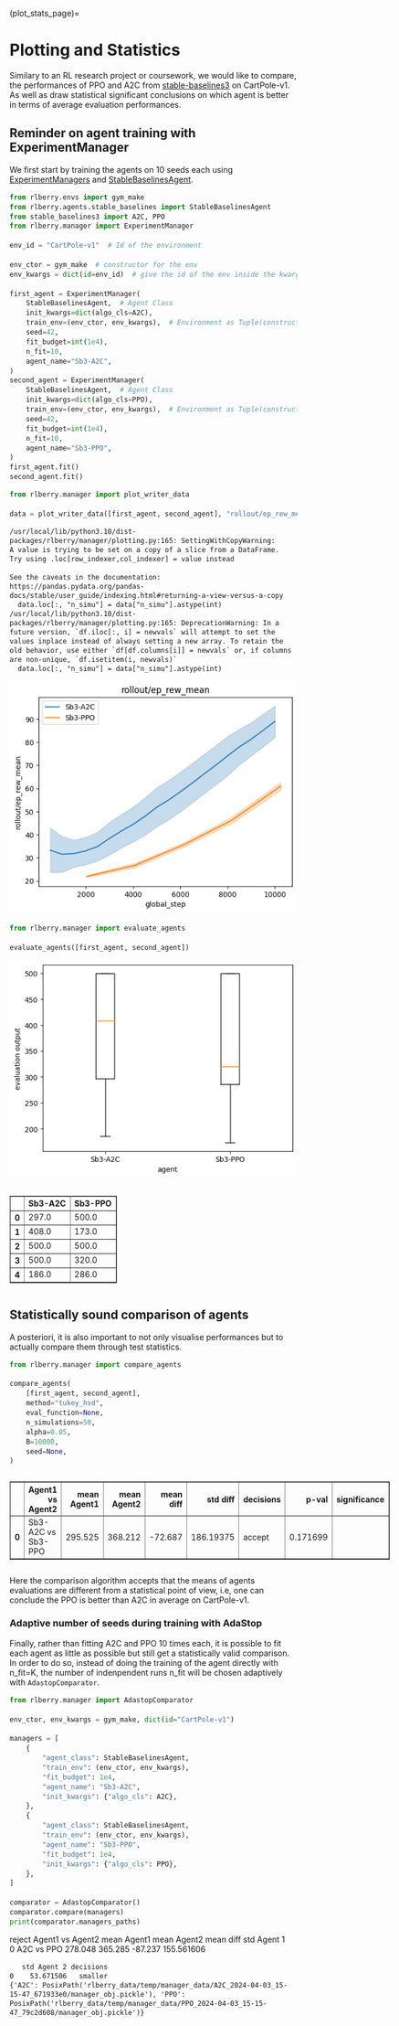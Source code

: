 (plot_stats_page)=

# Plotting and Statistics

Similary to an RL research project or coursework, we would like to compare, the performances of PPO and A2C from [stable-baselines3](stable-baselines3.readthedocs.io/en/master/) on CartPole-v1. As well as draw statistical significant conclusions on which agent is better in terms of average evaluation performances.

## Reminder on agent training with ExperimentManager

We first start by training the agents on 10 seeds each using [ExperimentManagers](https://rlberry-py.github.io/rlberry/generated/rlberry.manager.ExperimentManager.html#rlberry.manager.ExperimentManager) and [StableBaselinesAgent](https://rlberry-py.github.io/rlberry/generated/rlberry.agents.stable_baselines.StableBaselinesAgent.html#rlberry.agents.stable_baselines.StableBaselinesAgent).


```python
from rlberry.envs import gym_make
from rlberry.agents.stable_baselines import StableBaselinesAgent
from stable_baselines3 import A2C, PPO
from rlberry.manager import ExperimentManager

env_id = "CartPole-v1"  # Id of the environment

env_ctor = gym_make  # constructor for the env
env_kwargs = dict(id=env_id)  # give the id of the env inside the kwargs

first_agent = ExperimentManager(
    StableBaselinesAgent,  # Agent Class
    init_kwargs=dict(algo_cls=A2C),
    train_env=(env_ctor, env_kwargs),  # Environment as Tuple(constructor,kwargs)
    seed=42,
    fit_budget=int(1e4),
    n_fit=10,
    agent_name="Sb3-A2C",
)
second_agent = ExperimentManager(
    StableBaselinesAgent,  # Agent Class
    init_kwargs=dict(algo_cls=PPO),
    train_env=(env_ctor, env_kwargs),  # Environment as Tuple(constructor,kwargs)
    seed=42,
    fit_budget=int(1e4),
    n_fit=10,
    agent_name="Sb3-PPO",
)
first_agent.fit()
second_agent.fit()
```   
   
```python
from rlberry.manager import plot_writer_data

data = plot_writer_data([first_agent, second_agent], "rollout/ep_rew_mean")
```

    /usr/local/lib/python3.10/dist-packages/rlberry/manager/plotting.py:165: SettingWithCopyWarning:
    A value is trying to be set on a copy of a slice from a DataFrame.
    Try using .loc[row_indexer,col_indexer] = value instead

    See the caveats in the documentation: https://pandas.pydata.org/pandas-docs/stable/user_guide/indexing.html#returning-a-view-versus-a-copy
      data.loc[:, "n_simu"] = data["n_simu"].astype(int)
    /usr/local/lib/python3.10/dist-packages/rlberry/manager/plotting.py:165: DeprecationWarning: In a future version, `df.iloc[:, i] = newvals` will attempt to set the values inplace instead of always setting a new array. To retain the old behavior, use either `df[df.columns[i]] = newvals` or, if columns are non-unique, `df.isetitem(i, newvals)`
      data.loc[:, "n_simu"] = data["n_simu"].astype(int)




![png](doc1.png)


```python
from rlberry.manager import evaluate_agents

evaluate_agents([first_agent, second_agent])
```
![png](doc2.png)







  <div id="df-d236c75f-11cc-405d-aea2-275c1e62f498" class="colab-df-container">
    <div>
<style scoped>
    .dataframe tbody tr th:only-of-type {
        vertical-align: middle;
    }

    .dataframe tbody tr th {
        vertical-align: top;
    }

    .dataframe thead th {
        text-align: right;
    }
</style>
<table border="1" class="dataframe">
  <thead>
    <tr style="text-align: right;">
      <th></th>
      <th>Sb3-A2C</th>
      <th>Sb3-PPO</th>
    </tr>
  </thead>
  <tbody>
    <tr>
      <th>0</th>
      <td>297.0</td>
      <td>500.0</td>
    </tr>
    <tr>
      <th>1</th>
      <td>408.0</td>
      <td>173.0</td>
    </tr>
    <tr>
      <th>2</th>
      <td>500.0</td>
      <td>500.0</td>
    </tr>
    <tr>
      <th>3</th>
      <td>500.0</td>
      <td>320.0</td>
    </tr>
    <tr>
      <th>4</th>
      <td>186.0</td>
      <td>286.0</td>
    </tr>
  </tbody>
</table>
</div>
    <div class="colab-df-buttons">

  <div class="colab-df-container">
    <button class="colab-df-convert" onclick="convertToInteractive('df-d236c75f-11cc-405d-aea2-275c1e62f498')"
            title="Convert this dataframe to an interactive table."
            style="display:none;">

  <svg xmlns="http://www.w3.org/2000/svg" height="24px" viewBox="0 -960 960 960">
    <path d="M120-120v-720h720v720H120Zm60-500h600v-160H180v160Zm220 220h160v-160H400v160Zm0 220h160v-160H400v160ZM180-400h160v-160H180v160Zm440 0h160v-160H620v160ZM180-180h160v-160H180v160Zm440 0h160v-160H620v160Z"/>
  </svg>
    </button>

  <style>
    .colab-df-container {
      display:flex;
      gap: 12px;
    }

    .colab-df-convert {
      background-color: #E8F0FE;
      border: none;
      border-radius: 50%;
      cursor: pointer;
      display: none;
      fill: #1967D2;
      height: 32px;
      padding: 0 0 0 0;
      width: 32px;
    }

    .colab-df-convert:hover {
      background-color: #E2EBFA;
      box-shadow: 0px 1px 2px rgba(60, 64, 67, 0.3), 0px 1px 3px 1px rgba(60, 64, 67, 0.15);
      fill: #174EA6;
    }

    .colab-df-buttons div {
      margin-bottom: 4px;
    }

    [theme=dark] .colab-df-convert {
      background-color: #3B4455;
      fill: #D2E3FC;
    }

    [theme=dark] .colab-df-convert:hover {
      background-color: #434B5C;
      box-shadow: 0px 1px 3px 1px rgba(0, 0, 0, 0.15);
      filter: drop-shadow(0px 1px 2px rgba(0, 0, 0, 0.3));
      fill: #FFFFFF;
    }
  </style>

  <script>
    const buttonEl =
      document.querySelector('#df-d236c75f-11cc-405d-aea2-275c1e62f498 button.colab-df-convert');
    buttonEl.style.display =
      google.colab.kernel.accessAllowed ? 'block' : 'none';

    async function convertToInteractive(key) {
      const element = document.querySelector('#df-d236c75f-11cc-405d-aea2-275c1e62f498');
      const dataTable =
        await google.colab.kernel.invokeFunction('convertToInteractive',
                                                  [key], {});
      if (!dataTable) return;

      const docLinkHtml = 'Like what you see? Visit the ' +
        '<a target="_blank" href=https://colab.research.google.com/notebooks/data_table.ipynb>data table notebook</a>'
        + ' to learn more about interactive tables.';
      element.innerHTML = '';
      dataTable['output_type'] = 'display_data';
      await google.colab.output.renderOutput(dataTable, element);
      const docLink = document.createElement('div');
      docLink.innerHTML = docLinkHtml;
      element.appendChild(docLink);
    }
  </script>
  </div>


<div id="df-de67d85c-0716-4ca4-b9fd-3d9fd0627e6f">
  <button class="colab-df-quickchart" onclick="quickchart('df-de67d85c-0716-4ca4-b9fd-3d9fd0627e6f')"
            title="Suggest charts"
            style="display:none;">

<svg xmlns="http://www.w3.org/2000/svg" height="24px"viewBox="0 0 24 24"
     width="24px">
    <g>
        <path d="M19 3H5c-1.1 0-2 .9-2 2v14c0 1.1.9 2 2 2h14c1.1 0 2-.9 2-2V5c0-1.1-.9-2-2-2zM9 17H7v-7h2v7zm4 0h-2V7h2v10zm4 0h-2v-4h2v4z"/>
    </g>
</svg>
  </button>

<style>
  .colab-df-quickchart {
      --bg-color: #E8F0FE;
      --fill-color: #1967D2;
      --hover-bg-color: #E2EBFA;
      --hover-fill-color: #174EA6;
      --disabled-fill-color: #AAA;
      --disabled-bg-color: #DDD;
  }

  [theme=dark] .colab-df-quickchart {
      --bg-color: #3B4455;
      --fill-color: #D2E3FC;
      --hover-bg-color: #434B5C;
      --hover-fill-color: #FFFFFF;
      --disabled-bg-color: #3B4455;
      --disabled-fill-color: #666;
  }

  .colab-df-quickchart {
    background-color: var(--bg-color);
    border: none;
    border-radius: 50%;
    cursor: pointer;
    display: none;
    fill: var(--fill-color);
    height: 32px;
    padding: 0;
    width: 32px;
  }

  .colab-df-quickchart:hover {
    background-color: var(--hover-bg-color);
    box-shadow: 0 1px 2px rgba(60, 64, 67, 0.3), 0 1px 3px 1px rgba(60, 64, 67, 0.15);
    fill: var(--button-hover-fill-color);
  }

  .colab-df-quickchart-complete:disabled,
  .colab-df-quickchart-complete:disabled:hover {
    background-color: var(--disabled-bg-color);
    fill: var(--disabled-fill-color);
    box-shadow: none;
  }

  .colab-df-spinner {
    border: 2px solid var(--fill-color);
    border-color: transparent;
    border-bottom-color: var(--fill-color);
    animation:
      spin 1s steps(1) infinite;
  }

  @keyframes spin {
    0% {
      border-color: transparent;
      border-bottom-color: var(--fill-color);
      border-left-color: var(--fill-color);
    }
    20% {
      border-color: transparent;
      border-left-color: var(--fill-color);
      border-top-color: var(--fill-color);
    }
    30% {
      border-color: transparent;
      border-left-color: var(--fill-color);
      border-top-color: var(--fill-color);
      border-right-color: var(--fill-color);
    }
    40% {
      border-color: transparent;
      border-right-color: var(--fill-color);
      border-top-color: var(--fill-color);
    }
    60% {
      border-color: transparent;
      border-right-color: var(--fill-color);
    }
    80% {
      border-color: transparent;
      border-right-color: var(--fill-color);
      border-bottom-color: var(--fill-color);
    }
    90% {
      border-color: transparent;
      border-bottom-color: var(--fill-color);
    }
  }
</style>

  <script>
    async function quickchart(key) {
      const quickchartButtonEl =
        document.querySelector('#' + key + ' button');
      quickchartButtonEl.disabled = true;  // To prevent multiple clicks.
      quickchartButtonEl.classList.add('colab-df-spinner');
      try {
        const charts = await google.colab.kernel.invokeFunction(
            'suggestCharts', [key], {});
      } catch (error) {
        console.error('Error during call to suggestCharts:', error);
      }
      quickchartButtonEl.classList.remove('colab-df-spinner');
      quickchartButtonEl.classList.add('colab-df-quickchart-complete');
    }
    (() => {
      let quickchartButtonEl =
        document.querySelector('#df-de67d85c-0716-4ca4-b9fd-3d9fd0627e6f button');
      quickchartButtonEl.style.display =
        google.colab.kernel.accessAllowed ? 'block' : 'none';
    })();
  </script>
</div>
    </div>
  </div>




## Statistically sound comparison of agents

A posteriori, it is also important to not only  visualise performances but to actually compare them through test statistics.


```python
from rlberry.manager import compare_agents

compare_agents(
    [first_agent, second_agent],
    method="tukey_hsd",
    eval_function=None,
    n_simulations=50,
    alpha=0.05,
    B=10000,
    seed=None,
)
```

  <div id="df-f3437c30-0350-4b04-8159-eea00a2d66ac" class="colab-df-container">
    <div>
<style scoped>
    .dataframe tbody tr th:only-of-type {
        vertical-align: middle;
    }

    .dataframe tbody tr th {
        vertical-align: top;
    }

    .dataframe thead th {
        text-align: right;
    }
</style>
<table border="1" class="dataframe">
  <thead>
    <tr style="text-align: right;">
      <th></th>
      <th>Agent1 vs Agent2</th>
      <th>mean Agent1</th>
      <th>mean Agent2</th>
      <th>mean diff</th>
      <th>std diff</th>
      <th>decisions</th>
      <th>p-val</th>
      <th>significance</th>
    </tr>
  </thead>
  <tbody>
    <tr>
      <th>0</th>
      <td>Sb3-A2C vs Sb3-PPO</td>
      <td>295.525</td>
      <td>368.212</td>
      <td>-72.687</td>
      <td>186.19375</td>
      <td>accept</td>
      <td>0.171699</td>
      <td></td>
    </tr>
  </tbody>
</table>
</div>
    <div class="colab-df-buttons">

  <div class="colab-df-container">
    <button class="colab-df-convert" onclick="convertToInteractive('df-f3437c30-0350-4b04-8159-eea00a2d66ac')"
            title="Convert this dataframe to an interactive table."
            style="display:none;">

  <svg xmlns="http://www.w3.org/2000/svg" height="24px" viewBox="0 -960 960 960">
    <path d="M120-120v-720h720v720H120Zm60-500h600v-160H180v160Zm220 220h160v-160H400v160Zm0 220h160v-160H400v160ZM180-400h160v-160H180v160Zm440 0h160v-160H620v160ZM180-180h160v-160H180v160Zm440 0h160v-160H620v160Z"/>
  </svg>
    </button>

  <style>
    .colab-df-container {
      display:flex;
      gap: 12px;
    }

    .colab-df-convert {
      background-color: #E8F0FE;
      border: none;
      border-radius: 50%;
      cursor: pointer;
      display: none;
      fill: #1967D2;
      height: 32px;
      padding: 0 0 0 0;
      width: 32px;
    }

    .colab-df-convert:hover {
      background-color: #E2EBFA;
      box-shadow: 0px 1px 2px rgba(60, 64, 67, 0.3), 0px 1px 3px 1px rgba(60, 64, 67, 0.15);
      fill: #174EA6;
    }

    .colab-df-buttons div {
      margin-bottom: 4px;
    }

    [theme=dark] .colab-df-convert {
      background-color: #3B4455;
      fill: #D2E3FC;
    }

    [theme=dark] .colab-df-convert:hover {
      background-color: #434B5C;
      box-shadow: 0px 1px 3px 1px rgba(0, 0, 0, 0.15);
      filter: drop-shadow(0px 1px 2px rgba(0, 0, 0, 0.3));
      fill: #FFFFFF;
    }
  </style>

  <script>
    const buttonEl =
      document.querySelector('#df-f3437c30-0350-4b04-8159-eea00a2d66ac button.colab-df-convert');
    buttonEl.style.display =
      google.colab.kernel.accessAllowed ? 'block' : 'none';

    async function convertToInteractive(key) {
      const element = document.querySelector('#df-f3437c30-0350-4b04-8159-eea00a2d66ac');
      const dataTable =
        await google.colab.kernel.invokeFunction('convertToInteractive',
                                                  [key], {});
      if (!dataTable) return;

      const docLinkHtml = 'Like what you see? Visit the ' +
        '<a target="_blank" href=https://colab.research.google.com/notebooks/data_table.ipynb>data table notebook</a>'
        + ' to learn more about interactive tables.';
      element.innerHTML = '';
      dataTable['output_type'] = 'display_data';
      await google.colab.output.renderOutput(dataTable, element);
      const docLink = document.createElement('div');
      docLink.innerHTML = docLinkHtml;
      element.appendChild(docLink);
    }
  </script>
  </div>

  </div>
  </div>




Here the comparison algorithm accepts that the means of agents evaluations are different from a statistical point of view, i.e, one can conclude the PPO is better than A2C in average on CartPole-v1.

### Adaptive number of seeds during training with AdaStop

Finally, rather than fitting A2C and PPO 10 times each, it is possible to fit each agent as little as possible but still get a statistically valid comparison. In order to do so, instead of doing the training of the agent directly with n_fit=K, the number of indenpendent runs n_fit will be chosen adaptively with ```AdastopComparator```.


```python
from rlberry.manager import AdastopComparator

env_ctor, env_kwargs = gym_make, dict(id="CartPole-v1")

managers = [
    {
        "agent_class": StableBaselinesAgent,
        "train_env": (env_ctor, env_kwargs),
        "fit_budget": 1e4,
        "agent_name": "Sb3-A2C",
        "init_kwargs": {"algo_cls": A2C},
    },
    {
        "agent_class": StableBaselinesAgent,
        "train_env": (env_ctor, env_kwargs),
        "agent_name": "Sb3-PPO",
        "fit_budget": 1e4,
        "init_kwargs": {"algo_cls": PPO},
    },
]

comparator = AdastopComparator()
comparator.compare(managers)
print(comparator.managers_paths)
```    
  reject
      Agent1 vs Agent2  mean Agent1  mean Agent2  mean diff  std Agent 1  \
    0       A2C vs PPO      278.048      365.285    -87.237   155.561606

       std Agent 2 decisions
    0    53.671506   smaller
    {'A2C': PosixPath('rlberry_data/temp/manager_data/A2C_2024-04-03_15-15-47_671933e0/manager_obj.pickle'), 'PPO': PosixPath('rlberry_data/temp/manager_data/PPO_2024-04-03_15-15-47_79c2d608/manager_obj.pickle')}

